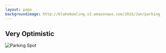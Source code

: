 ```yaml
---
layout: page
backgroundimage: http://blakebowling.s3.amazonaws.com/2015/Jan/parking_514.jpg
---
```



## Very Optimistic

<div class="row">
  <div class="col-md-6 col-md-offset-3">
    <img src="http://blakebowling.s3.amazonaws.com/2015/Jan/parking_514.jpg" alt="Parking Spot">
  </div>
</div>

